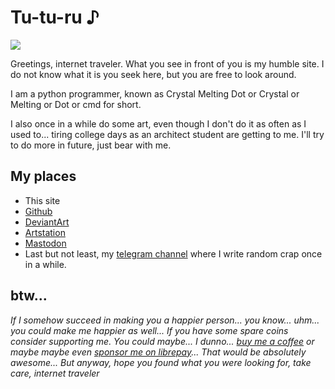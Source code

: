 # Tu-tu-ru ♪

![](https://avatars3.githubusercontent.com/u/48290258?s=400&u=f8051e8903714fb7e095aa544fef9bcef9689c7a&v=4)

Greetings, internet traveler. What you see in front of you is my humble site. I do not know what it is you seek here, but you are free to look around.

I am a python programmer, known as Crystal Melting Dot or Crystal or Melting or Dot or cmd for short.

I also once in a while do some art, even though I don't do it as often as I used to... tiring college days as an architect student are getting to me. I'll try to do more in future, just bear with me.

## My places

- This site
- [Github](https://github.com/cmd410)
- [DeviantArt](https://www.deviantart.com/cmd410)
- [Artstation](https://cmd410.artstation.com/)
- <a rel="me" href="https://mastodon.gamedev.place/@cmd410">Mastodon</a>
- Last but not least, my [telegram channel](https://t.me/spacialdot) where I write  random crap once in a while.


## btw...

  _If I somehow succeed in making you a happier person... you know... uhm... you could make me happier as well... If you have some spare coins consider supporting me. You could maybe... I dunno... [buy me a coffee](https://www.buymeacoffee.com/cmd410) or maybe maybe even [sponsor me on librepay](https://liberapay.com/CrystalMeltingDot/)... That would be absolutely awesome... But anyway, hope you found what you were looking for, take care, internet traveler_

